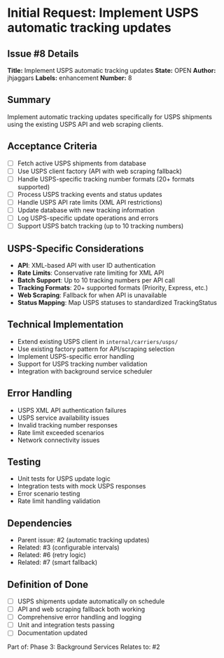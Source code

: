 # Initial Request: Implement USPS automatic tracking updates

## Issue #8 Details

**Title:** Implement USPS automatic tracking updates
**State:** OPEN
**Author:** jhjaggars
**Labels:** enhancement
**Number:** 8

## Summary
Implement automatic tracking updates specifically for USPS shipments using the existing USPS API and web scraping clients.

## Acceptance Criteria
- [ ] Fetch active USPS shipments from database
- [ ] Use USPS client factory (API with web scraping fallback)
- [ ] Handle USPS-specific tracking number formats (20+ formats supported)
- [ ] Process USPS tracking events and status updates
- [ ] Handle USPS API rate limits (XML API restrictions)
- [ ] Update database with new tracking information
- [ ] Log USPS-specific update operations and errors
- [ ] Support USPS batch tracking (up to 10 tracking numbers)

## USPS-Specific Considerations
- **API**: XML-based API with user ID authentication
- **Rate Limits**: Conservative rate limiting for XML API
- **Batch Support**: Up to 10 tracking numbers per API call
- **Tracking Formats**: 20+ supported formats (Priority, Express, etc.)
- **Web Scraping**: Fallback for when API is unavailable
- **Status Mapping**: Map USPS statuses to standardized TrackingStatus

## Technical Implementation
- Extend existing USPS client in `internal/carriers/usps/`
- Use existing factory pattern for API/scraping selection
- Implement USPS-specific error handling
- Support for USPS tracking number validation
- Integration with background service scheduler

## Error Handling
- USPS XML API authentication failures
- USPS service availability issues
- Invalid tracking number responses
- Rate limit exceeded scenarios
- Network connectivity issues

## Testing
- Unit tests for USPS update logic
- Integration tests with mock USPS responses
- Error scenario testing
- Rate limit handling validation

## Dependencies
- Parent issue: #2 (automatic tracking updates)
- Related: #3 (configurable intervals)
- Related: #6 (retry logic)
- Related: #7 (smart fallback)

## Definition of Done
- [ ] USPS shipments update automatically on schedule
- [ ] API and web scraping fallback both working
- [ ] Comprehensive error handling and logging
- [ ] Unit and integration tests passing
- [ ] Documentation updated

Part of: Phase 3: Background Services
Relates to: #2